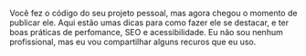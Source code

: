 Você fez o código do seu projeto pessoal, mas agora chegou o momento de publicar ele.
Aqui estão umas dicas para como fazer ele se destacar, e ter boas práticas de perfomance, SEO e acessibilidade.
Eu não sou nenhum profissional, mas eu vou compartilhar alguns recuros que eu uso.
